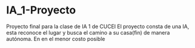 # IA_1-Proyecto
Proyecto final para la clase de IA 1 de CUCEI
El proyecto consta de una IA, esta reconoce el lugar y busca el camino a su casa(fin) de manera autónoma. En en el menor costo
posible